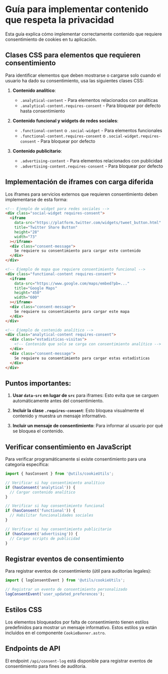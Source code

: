 # Guía para implementar contenido que respeta la privacidad

Esta guía explica cómo implementar correctamente contenido que requiere consentimiento de cookies en tu aplicación.

## Clases CSS para elementos que requieren consentimiento

Para identificar elementos que deben mostrarse o cargarse solo cuando el usuario ha dado su consentimiento, usa las siguientes clases CSS:

1. **Contenido analítico**:
   - `.analytical-content` - Para elementos relacionados con analíticas
   - `.analytical-content.requires-consent` - Para bloquear por defecto hasta consentimiento

2. **Contenido funcional y widgets de redes sociales**:
   - `.functional-content` o `.social-widget` - Para elementos funcionales
   - `.functional-content.requires-consent` o `.social-widget.requires-consent` - Para bloquear por defecto 

3. **Contenido publicitario**:
   - `.advertising-content` - Para elementos relacionados con publicidad
   - `.advertising-content.requires-consent` - Para bloquear por defecto

## Implementación de iframes con carga diferida

Los iframes para servicios externos que requieren consentimiento deben implementarse de esta forma:

```html
<!-- Ejemplo de widget para redes sociales -->
<div class="social-widget requires-consent">
  <iframe 
    data-src="https://platform.twitter.com/widgets/tweet_button.html" 
    title="Twitter Share Button"
    height="28"
    width="73"
  ></iframe>
  <div class="consent-message">
    Se requiere su consentimiento para cargar este contenido
  </div>
</div>

<!-- Ejemplo de mapa que requiere consentimiento funcional -->
<div class="functional-content requires-consent">
  <iframe 
    data-src="https://www.google.com/maps/embed?pb=..." 
    title="Google Maps"
    height="450"
    width="600"
  ></iframe>
  <div class="consent-message">
    Se requiere su consentimiento para cargar este mapa
  </div>
</div>

<!-- Ejemplo de contenido analítico -->
<div class="analytical-content requires-consent">
  <div class="estadisticas-visitas">
    <!-- Contenido que solo se carga con consentimiento analítico -->
  </div>
  <div class="consent-message">
    Se requiere su consentimiento para cargar estas estadísticas
  </div>
</div>
```

## Puntos importantes:

1. **Usar `data-src` en lugar de `src`** para iframes: Esto evita que se carguen automáticamente antes del consentimiento.

2. **Incluir la clase `.requires-consent`**: Esto bloquea visualmente el contenido y muestra un mensaje informativo.

3. **Incluir un mensaje de consentimiento**: Para informar al usuario por qué se bloquea el contenido.

## Verificar consentimiento en JavaScript

Para verificar programáticamente si existe consentimiento para una categoría específica:

```javascript
import { hasConsent } from '@utils/cookieUtils';

// Verificar si hay consentimiento analítico
if (hasConsent('analytical')) {
  // Cargar contenido analítico
}

// Verificar si hay consentimiento funcional
if (hasConsent('functional')) {
  // Habilitar funcionalidades sociales
}

// Verificar si hay consentimiento publicitario
if (hasConsent('advertising')) {
  // Cargar scripts de publicidad
}
```

## Registrar eventos de consentimiento

Para registrar eventos de consentimiento (útil para auditorías legales):

```javascript
import { logConsentEvent } from '@utils/cookieUtils';

// Registrar un evento de consentimiento personalizado
logConsentEvent('user_updated_preferences');
```

## Estilos CSS

Los elementos bloqueados por falta de consentimiento tienen estilos predefinidos para mostrar un mensaje informativo. Estos estilos ya están incluidos en el componente `CookieBanner.astro`.

## Endpoints de API

El endpoint `/api/consent-log` está disponible para registrar eventos de consentimiento para fines de auditoría.
